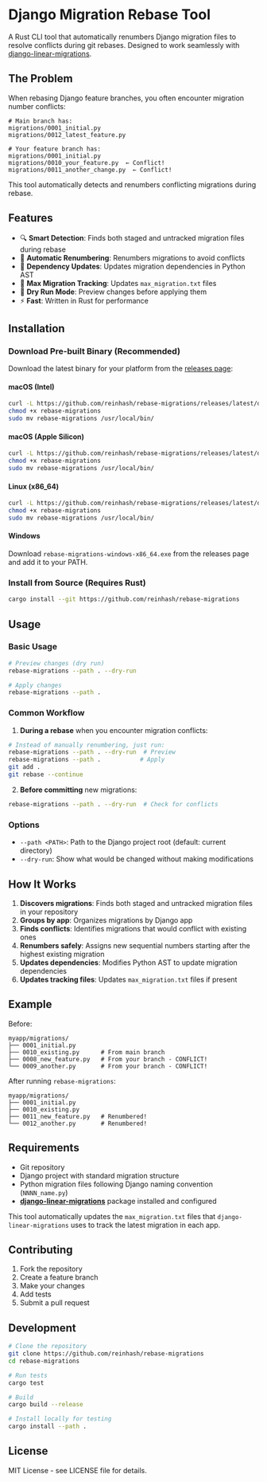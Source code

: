 # Django Migration Rebase Tool

A Rust CLI tool that automatically renumbers Django migration files to resolve conflicts during git rebases. Designed to work seamlessly with [django-linear-migrations](https://github.com/adamchainz/django-linear-migrations).

## The Problem

When rebasing Django feature branches, you often encounter migration number conflicts:

```
# Main branch has:
migrations/0001_initial.py
migrations/0012_latest_feature.py

# Your feature branch has:
migrations/0001_initial.py  
migrations/0010_your_feature.py  ← Conflict!
migrations/0011_another_change.py  ← Conflict!
```

This tool automatically detects and renumbers conflicting migrations during rebase.

## Features

- 🔍 **Smart Detection**: Finds both staged and untracked migration files during rebase
- 🔄 **Automatic Renumbering**: Renumbers migrations to avoid conflicts  
- 🔗 **Dependency Updates**: Updates migration dependencies in Python AST
- 📄 **Max Migration Tracking**: Updates `max_migration.txt` files
- 🧪 **Dry Run Mode**: Preview changes before applying them
- ⚡ **Fast**: Written in Rust for performance

## Installation

### Download Pre-built Binary (Recommended)

Download the latest binary for your platform from the [releases page](https://github.com/reinhash/rebase-migrations/releases):

#### macOS (Intel)
```bash
curl -L https://github.com/reinhash/rebase-migrations/releases/latest/download/rebase-migrations-macos-x86_64 -o rebase-migrations
chmod +x rebase-migrations
sudo mv rebase-migrations /usr/local/bin/
```

#### macOS (Apple Silicon)
```bash
curl -L https://github.com/reinhash/rebase-migrations/releases/latest/download/rebase-migrations-macos-aarch64 -o rebase-migrations
chmod +x rebase-migrations
sudo mv rebase-migrations /usr/local/bin/
```

#### Linux (x86_64)
```bash
curl -L https://github.com/reinhash/rebase-migrations/releases/latest/download/rebase-migrations-linux-x86_64 -o rebase-migrations
chmod +x rebase-migrations
sudo mv rebase-migrations /usr/local/bin/
```

#### Windows
Download `rebase-migrations-windows-x86_64.exe` from the releases page and add it to your PATH.

### Install from Source (Requires Rust)

```bash
cargo install --git https://github.com/reinhash/rebase-migrations
```

## Usage

### Basic Usage

```bash
# Preview changes (dry run)
rebase-migrations --path . --dry-run

# Apply changes
rebase-migrations --path .
```

### Common Workflow

1. **During a rebase** when you encounter migration conflicts:
```bash
# Instead of manually renumbering, just run:
rebase-migrations --path . --dry-run  # Preview
rebase-migrations --path .           # Apply
git add .
git rebase --continue
```

2. **Before committing** new migrations:
```bash
rebase-migrations --path . --dry-run  # Check for conflicts
```

### Options

- `--path <PATH>`: Path to the Django project root (default: current directory)
- `--dry-run`: Show what would be changed without making modifications

## How It Works

1. **Discovers migrations**: Finds both staged and untracked migration files in your repository
2. **Groups by app**: Organizes migrations by Django app 
3. **Finds conflicts**: Identifies migrations that would conflict with existing ones
4. **Renumbers safely**: Assigns new sequential numbers starting after the highest existing migration
5. **Updates dependencies**: Modifies Python AST to update migration dependencies
6. **Updates tracking files**: Updates `max_migration.txt` files if present

## Example

Before:
```
myapp/migrations/
├── 0001_initial.py
├── 0010_existing.py      # From main branch
├── 0008_new_feature.py   # From your branch - CONFLICT!
└── 0009_another.py       # From your branch - CONFLICT!
```

After running `rebase-migrations`:
```
myapp/migrations/
├── 0001_initial.py
├── 0010_existing.py      
├── 0011_new_feature.py   # Renumbered!
└── 0012_another.py       # Renumbered!
```

## Requirements

- Git repository
- Django project with standard migration structure
- Python migration files following Django naming convention (`NNNN_name.py`)
- **[django-linear-migrations](https://github.com/adamchainz/django-linear-migrations)** package installed and configured

This tool automatically updates the `max_migration.txt` files that `django-linear-migrations` uses to track the latest migration in each app.

## Contributing

1. Fork the repository
2. Create a feature branch
3. Make your changes
4. Add tests
5. Submit a pull request

## Development

```bash
# Clone the repository
git clone https://github.com/reinhash/rebase-migrations
cd rebase-migrations

# Run tests
cargo test

# Build
cargo build --release

# Install locally for testing
cargo install --path .
```

## License

MIT License - see LICENSE file for details.
